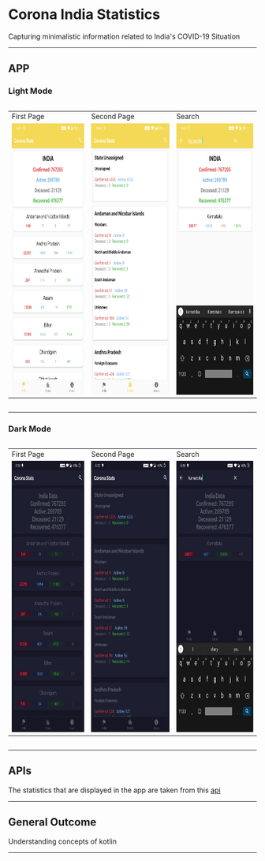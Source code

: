 # Corona India Statistics
Capturing minimalistic information related to India's COVID-19 Situation 

---

## APP
### Light Mode
<div style="overflow-x:auto;">
    <table>
    <tr>
        <td>First Page</td>
        <td>Second Page</td>
        <td>Search</td>
    </tr>
    <tr>
        <td><img src="Images/light_1.jpg" width=394 height=550></td>
        <td><img src="Images/light_2.jpg" width=394 height=550></td>
        <td><img src="Images/light_3.jpg" width=394 height=550></td>
    </tr>
    </table>
</div>

---

### Dark Mode
<div style="overflow-x:auto;">
    <table>
    <tr>
        <td>First Page</td>
        <td>Second Page</td>
        <td>Search</td>
    </tr>
    <tr>
        <td><img src="Images/1.jpg" width=394 height=550></td>
        <td><img src="Images/2.jpg" width=394 height=550></td>
        <td><img src="Images/3.jpg" width=394 height=550></td>
    </tr>
    </table>
</div>

---

## APIs  
The statistics that are displayed in the app are taken from this [api](https://api.covid19india.org/data.json)  

---

## General Outcome  
Understanding concepts of kotlin

---